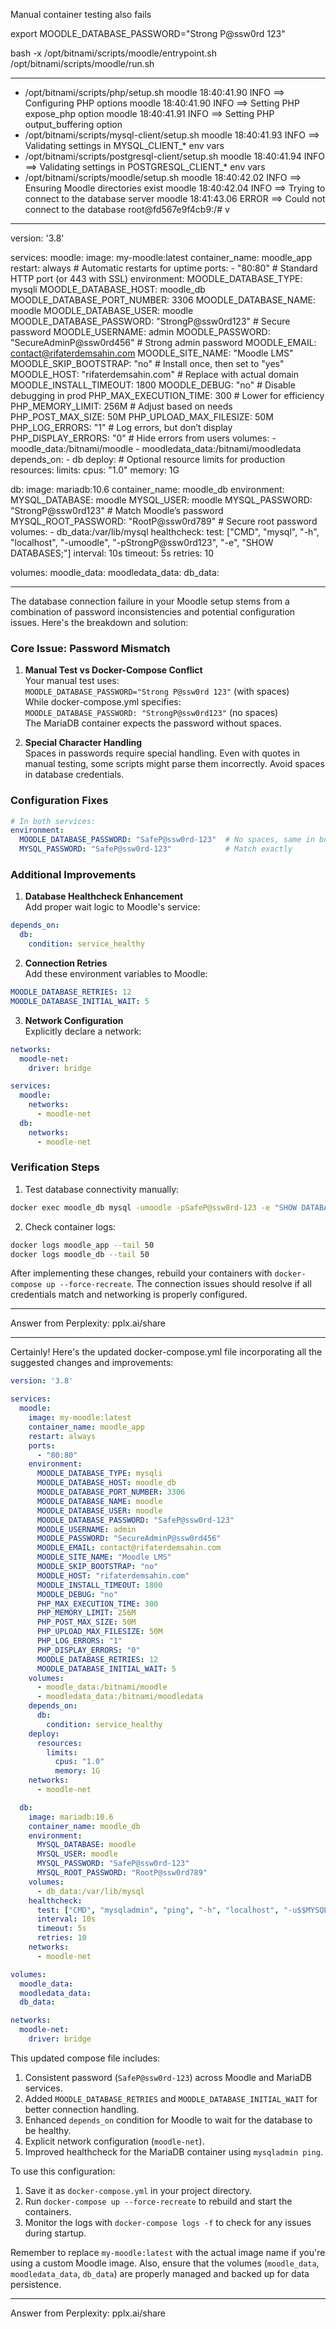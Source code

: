 Manual container testing also fails 

export MOODLE_DATABASE_PASSWORD="Strong P@ssw0rd 123"

bash -x /opt/bitnami/scripts/moodle/entrypoint.sh /opt/bitnami/scripts/moodle/run.sh

----


+ /opt/bitnami/scripts/php/setup.sh
moodle 18:40:41.90 INFO  ==> Configuring PHP options
moodle 18:40:41.90 INFO  ==> Setting PHP expose_php option
moodle 18:40:41.91 INFO  ==> Setting PHP output_buffering option
+ /opt/bitnami/scripts/mysql-client/setup.sh
moodle 18:40:41.93 INFO  ==> Validating settings in MYSQL_CLIENT_* env vars
+ /opt/bitnami/scripts/postgresql-client/setup.sh
moodle 18:40:41.94 INFO  ==> Validating settings in POSTGRESQL_CLIENT_* env vars
+ /opt/bitnami/scripts/moodle/setup.sh
moodle 18:40:42.02 INFO  ==> Ensuring Moodle directories exist
moodle 18:40:42.04 INFO  ==> Trying to connect to the database server
moodle 18:41:43.06 ERROR ==> Could not connect to the database
root@fd567e9f4cb9:/# v

---

version: '3.8'

services:
  moodle:
    image: my-moodle:latest
    container_name: moodle_app
    restart: always  # Automatic restarts for uptime
    ports:
      - "80:80"  # Standard HTTP port (or 443 with SSL)
    environment:
      MOODLE_DATABASE_TYPE: mysqli
      MOODLE_DATABASE_HOST: moodle_db
      MOODLE_DATABASE_PORT_NUMBER: 3306
      MOODLE_DATABASE_NAME: moodle
      MOODLE_DATABASE_USER: moodle
      MOODLE_DATABASE_PASSWORD: "StrongP@ssw0rd123"  # Secure password
      MOODLE_USERNAME: admin
      MOODLE_PASSWORD: "SecureAdminP@ssw0rd456"  # Strong admin password
      MOODLE_EMAIL: contact@rifaterdemsahin.com
      MOODLE_SITE_NAME: "Moodle LMS"
      MOODLE_SKIP_BOOTSTRAP: "no"  # Install once, then set to "yes"
      MOODLE_HOST: "rifaterdemsahin.com"  # Replace with actual domain
      MOODLE_INSTALL_TIMEOUT: 1800
      MOODLE_DEBUG: "no"  # Disable debugging in prod
      PHP_MAX_EXECUTION_TIME: 300  # Lower for efficiency
      PHP_MEMORY_LIMIT: 256M  # Adjust based on needs
      PHP_POST_MAX_SIZE: 50M
      PHP_UPLOAD_MAX_FILESIZE: 50M
      PHP_LOG_ERRORS: "1"  # Log errors, but don’t display
      PHP_DISPLAY_ERRORS: "0"  # Hide errors from users
    volumes:
      - moodle_data:/bitnami/moodle
      - moodledata_data:/bitnami/moodledata
    depends_on:
      - db
    deploy:  # Optional resource limits for production
      resources:
        limits:
          cpus: "1.0"
          memory: 1G

  db:
    image: mariadb:10.6
    container_name: moodle_db
    environment:
      MYSQL_DATABASE: moodle
      MYSQL_USER: moodle
      MYSQL_PASSWORD: "StrongP@ssw0rd123"  # Match Moodle’s password
      MYSQL_ROOT_PASSWORD: "RootP@ssw0rd789"  # Secure root password
    volumes:
      - db_data:/var/lib/mysql
    healthcheck:
      test: ["CMD", "mysql", "-h", "localhost", "-umoodle", "-pStrongP@ssw0rd123", "-e", "SHOW DATABASES;"]
      interval: 10s
      timeout: 5s
      retries: 10

volumes:
  moodle_data:
  moodledata_data:
  db_data:

  ---

  The database connection failure in your Moodle setup stems from a combination of password inconsistencies and potential configuration issues. Here's the breakdown and solution:

### Core Issue: Password Mismatch
1. **Manual Test vs Docker-Compose Conflict**  
   Your manual test uses:  
   `MOODLE_DATABASE_PASSWORD="Strong P@ssw0rd 123"` (with spaces)  
   While docker-compose.yml specifies:  
   `MOODLE_DATABASE_PASSWORD: "StrongP@ssw0rd123"` (no spaces)  
   The MariaDB container expects the password without spaces.

2. **Special Character Handling**  
   Spaces in passwords require special handling. Even with quotes in manual testing, some scripts might parse them incorrectly. Avoid spaces in database credentials.

### Configuration Fixes
```yaml
# In both services:
environment:
  MOODLE_DATABASE_PASSWORD: "SafeP@ssw0rd-123"  # No spaces, same in both containers
  MYSQL_PASSWORD: "SafeP@ssw0rd-123"            # Match exactly
```

### Additional Improvements
1. **Database Healthcheck Enhancement**  
   Add proper wait logic to Moodle's service:
```yaml
depends_on:
  db:
    condition: service_healthy
```

2. **Connection Retries**  
   Add these environment variables to Moodle:
```yaml
MOODLE_DATABASE_RETRIES: 12
MOODLE_DATABASE_INITIAL_WAIT: 5
```

3. **Network Configuration**  
   Explicitly declare a network:
```yaml
networks:
  moodle-net:
    driver: bridge

services:
  moodle:
    networks:
      - moodle-net
  db:
    networks:
      - moodle-net
```

### Verification Steps
1. Test database connectivity manually:
```bash
docker exec moodle_db mysql -umoodle -pSafeP@ssw0rd-123 -e "SHOW DATABASES;"
```

2. Check container logs:
```bash
docker logs moodle_app --tail 50
docker logs moodle_db --tail 50
```

After implementing these changes, rebuild your containers with `docker-compose up --force-recreate`. The connection issues should resolve if all credentials match and networking is properly configured.

---
Answer from Perplexity: pplx.ai/share

---

Certainly! Here's the updated docker-compose.yml file incorporating all the suggested changes and improvements:

```yaml
version: '3.8'

services:
  moodle:
    image: my-moodle:latest
    container_name: moodle_app
    restart: always
    ports:
      - "80:80"
    environment:
      MOODLE_DATABASE_TYPE: mysqli
      MOODLE_DATABASE_HOST: moodle_db
      MOODLE_DATABASE_PORT_NUMBER: 3306
      MOODLE_DATABASE_NAME: moodle
      MOODLE_DATABASE_USER: moodle
      MOODLE_DATABASE_PASSWORD: "SafeP@ssw0rd-123"
      MOODLE_USERNAME: admin
      MOODLE_PASSWORD: "SecureAdminP@ssw0rd456"
      MOODLE_EMAIL: contact@rifaterdemsahin.com
      MOODLE_SITE_NAME: "Moodle LMS"
      MOODLE_SKIP_BOOTSTRAP: "no"
      MOODLE_HOST: "rifaterdemsahin.com"
      MOODLE_INSTALL_TIMEOUT: 1800
      MOODLE_DEBUG: "no"
      PHP_MAX_EXECUTION_TIME: 300
      PHP_MEMORY_LIMIT: 256M
      PHP_POST_MAX_SIZE: 50M
      PHP_UPLOAD_MAX_FILESIZE: 50M
      PHP_LOG_ERRORS: "1"
      PHP_DISPLAY_ERRORS: "0"
      MOODLE_DATABASE_RETRIES: 12
      MOODLE_DATABASE_INITIAL_WAIT: 5
    volumes:
      - moodle_data:/bitnami/moodle
      - moodledata_data:/bitnami/moodledata
    depends_on:
      db:
        condition: service_healthy
    deploy:
      resources:
        limits:
          cpus: "1.0"
          memory: 1G
    networks:
      - moodle-net

  db:
    image: mariadb:10.6
    container_name: moodle_db
    environment:
      MYSQL_DATABASE: moodle
      MYSQL_USER: moodle
      MYSQL_PASSWORD: "SafeP@ssw0rd-123"
      MYSQL_ROOT_PASSWORD: "RootP@ssw0rd789"
    volumes:
      - db_data:/var/lib/mysql
    healthcheck:
      test: ["CMD", "mysqladmin", "ping", "-h", "localhost", "-u$$MYSQL_USER", "-p$$MYSQL_PASSWORD"]
      interval: 10s
      timeout: 5s
      retries: 10
    networks:
      - moodle-net

volumes:
  moodle_data:
  moodledata_data:
  db_data:

networks:
  moodle-net:
    driver: bridge
```

This updated compose file includes:

1. Consistent password (`SafeP@ssw0rd-123`) across Moodle and MariaDB services.
2. Added `MOODLE_DATABASE_RETRIES` and `MOODLE_DATABASE_INITIAL_WAIT` for better connection handling.
3. Enhanced `depends_on` condition for Moodle to wait for the database to be healthy.
4. Explicit network configuration (`moodle-net`).
5. Improved healthcheck for the MariaDB container using `mysqladmin ping`.

To use this configuration:

1. Save it as `docker-compose.yml` in your project directory.
2. Run `docker-compose up --force-recreate` to rebuild and start the containers.
3. Monitor the logs with `docker-compose logs -f` to check for any issues during startup.

Remember to replace `my-moodle:latest` with the actual image name if you're using a custom Moodle image. Also, ensure that the volumes (`moodle_data`, `moodledata_data`, `db_data`) are properly managed and backed up for data persistence.

---
Answer from Perplexity: pplx.ai/share
